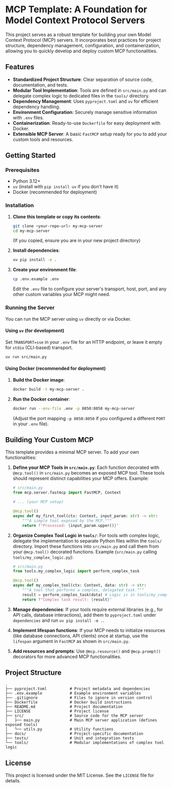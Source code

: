 # MCP Template: A Foundation for Model Context Protocol Servers

This project serves as a robust template for building your own Model Context Protocol (MCP) servers. It incorporates best practices for project structure, dependency management, configuration, and containerization, allowing you to quickly develop and deploy custom MCP functionalities.

## Features

- **Standardized Project Structure**: Clear separation of source code, documentation, and tests.
- **Modular Tool Implementation**: Tools are defined in `src/main.py` and can delegate complex logic to dedicated files in the `tools/` directory.
- **Dependency Management**: Uses `pyproject.toml` and `uv` for efficient dependency handling.
- **Environment Configuration**: Securely manage sensitive information with `.env` files.
- **Containerization**: Ready-to-use `Dockerfile` for easy deployment with Docker.
- **Extensible MCP Server**: A basic `FastMCP` setup ready for you to add your custom tools and resources.

## Getting Started

### Prerequisites

- Python 3.12+
- `uv` (install with `pip install uv` if you don't have it)
- Docker (recommended for deployment)

### Installation

1.  **Clone this template or copy its contents**:
    ```bash
    git clone <your-repo-url> my-mcp-server
    cd my-mcp-server
    ```
    (If you copied, ensure you are in your new project directory)

2.  **Install dependencies**:
    ```bash
    uv pip install -e .
    ```

3.  **Create your environment file**:
    ```bash
    cp .env.example .env
    ```
    Edit the `.env` file to configure your server's transport, host, port, and any other custom variables your MCP might need.

### Running the Server

You can run the MCP server using `uv` directly or via Docker.

#### Using `uv` (for development)

Set `TRANSPORT=sse` in your `.env` file for an HTTP endpoint, or leave it empty for `stdio` (CLI-based) transport.

```bash
uv run src/main.py
```

#### Using Docker (recommended for deployment)

1.  **Build the Docker image**:
    ```bash
    docker build -t my-mcp-server .
    ```

2.  **Run the Docker container**:
    ```bash
    docker run --env-file .env -p 8050:8050 my-mcp-server
    ```
    (Adjust the port mapping `-p 8050:8050` if you configured a different `PORT` in your `.env` file).

## Building Your Custom MCP

This template provides a minimal MCP server. To add your own functionalities:

1.  **Define your MCP Tools in `src/main.py`**:
    Each function decorated with `@mcp.tool()` in `src/main.py` becomes an exposed MCP tool. These tools should represent distinct capabilities your MCP offers.
    Example:
    ```python
    # src/main.py
    from mcp.server.fastmcp import FastMCP, Context

    # ... (your MCP setup)

    @mcp.tool()
    async def my_first_tool(ctx: Context, input_param: str) -> str:
        """A simple tool exposed by the MCP."""
        return f"Processed: {input_param.upper()}"
    ```

2.  **Organize Complex Tool Logic in `tools/`**:
    For tools with complex logic, delegate the implementation to separate Python files within the `tools/` directory. Import these functions into `src/main.py` and call them from your `@mcp.tool()` decorated functions.
    Example (`src/main.py` calling `tools/my_complex_logic.py`):
    ```python
    # src/main.py
    from tools.my_complex_logic import perform_complex_task

    @mcp.tool()
    async def my_complex_tool(ctx: Context, data: str) -> str:
        """A tool that performs a complex, delegated task."""
        result = perform_complex_task(data) # Logic is in tools/my_complex_logic.py
        return f"Complex task result: {result}"
    ```

3.  **Manage dependencies**:
    If your tools require external libraries (e.g., for API calls, database interactions), add them to `pyproject.toml` under `dependencies` and run `uv pip install -e .`.

4.  **Implement lifespan functions**:
    If your MCP needs to initialize resources (like database connections, API clients) once at startup, use the `lifespan` argument in `FastMCP` as shown in `src/main.py`.

5.  **Add resources and prompts**:
    Use `@mcp.resource()` and `@mcp.prompt()` decorators for more advanced MCP functionalities.

## Project Structure

```
.
├── pyproject.toml          # Project metadata and dependencies
├── .env.example            # Example environment variables
├── .gitignore              # Files to ignore in version control
├── Dockerfile              # Docker build instructions
├── README.md               # Project documentation
├── LICENSE                 # Project license
├── src/                    # Source code for the MCP server
│   ├── main.py             # Main MCP server application (defines exposed tools)
│   └── utils.py            # Utility functions
├── docs/                   # Project-specific documentation
├── tests/                  # Unit and integration tests
└── tools/                  # Modular implementations of complex tool logic
```

## License

This project is licensed under the MIT License. See the `LICENSE` file for details.